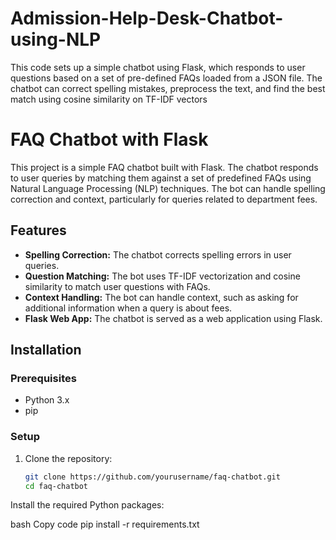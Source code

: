 # Admission-Help-Desk-Chatbot-using-NLP
This code sets up a simple chatbot using Flask, which responds to user questions based on a set of pre-defined FAQs loaded from a JSON file. The chatbot can correct spelling mistakes, preprocess the text, and find the best match using cosine similarity on TF-IDF vectors
# FAQ Chatbot with Flask

This project is a simple FAQ chatbot built with Flask. The chatbot responds to user queries by matching them against a set of predefined FAQs using Natural Language Processing (NLP) techniques. The bot can handle spelling correction and context, particularly for queries related to department fees.

## Features

- **Spelling Correction:** The chatbot corrects spelling errors in user queries.
- **Question Matching:** The bot uses TF-IDF vectorization and cosine similarity to match user questions with FAQs.
- **Context Handling:** The bot can handle context, such as asking for additional information when a query is about fees.
- **Flask Web App:** The chatbot is served as a web application using Flask.

## Installation

### Prerequisites

- Python 3.x
- pip

### Setup

1. Clone the repository:

   ```bash
   git clone https://github.com/yourusername/faq-chatbot.git
   cd faq-chatbot
Install the required Python packages:

bash
Copy code
pip install -r requirements.txt
